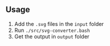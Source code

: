 ## Usage

1. Add the `.svg` files in the `input` folder
2. Run `./src/svg-converter.bash`
3. Get the output in `output` folder
